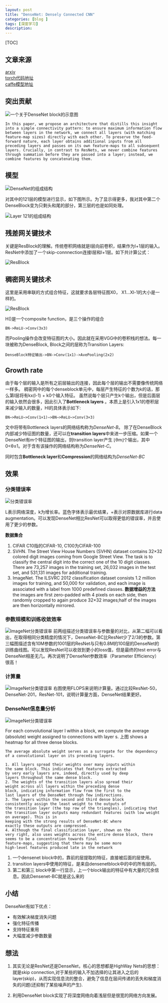 ```yaml
---
layout: post
title: "DenseNet: Densely Connected CNN"
categories: [blog ]
tags: [深度学习]
description: 
---
```

[TOC]


## 文章来源

[arxiv](https://arxiv.org/abs/1608.06993)          
[torch代码地址](https://github.com/liuzhuang13/DenseNet)           
[caffe模型地址](https://github.com/shicai/DenseNet-Caffe)                         

## 突出贡献

![一个关于DenseNet block的示意图](https://cwlseu.github.io/images/cvpr2017/densenet/1.JPG)
<!-- <img src="https://cwlseu.github.io/images/cvpr2017/densenet/1.JPG" width = "600" height = "600" alt="图片名称" align=center /> -->

    In this paper, we propose an architecture that distills this insight into a simple connectivity pattern: to ensure maximum information flow between layers in the network, we connect all layers (with matching feature-map sizes) directly with each other. To preserve the feed-forward nature, each layer obtains additional inputs from all preceding layers and passes on its own feature-maps to all subsequent
    layers. Crucially, in contrast to ResNets, we never combine features
    through summation before they are passed into a layer; instead, we combine features by concatenating them.

## 模型

![DenseNet的组成结构](https://cwlseu.github.io/images/cvpr2017/densenet/Table1.JPG)

对其中的121层的模型进行显示，如下图所示。为了显示得更多，我对其中第二个DenseBlock变为只剩头和尾的部分，第三层的也是如同处理。

![Layer 121的组成结构](https://cwlseu.github.io/images/cvpr2017/densenet/121-short.JPG)

## 残差网关键技术
关键是ResBlock的理解。传统卷积网络就是l层向前卷积，结果作为l+1层的输入。ResNet中添加了一个skip-connnection连接l层和l+1层。如下共计算公式：

![ResBlock](https://cwlseu.github.io/images/cvpr2017/densenet/ResBlock.JPG)

## 稠密网关键技术
这里是采用串联的方式组合特征，这就要求各层特征图X0， X1...Xl-1的大小是一样的。

![ResBlock](https://cwlseu.github.io/images/cvpr2017/densenet/DenseConn.JPG)

H()是一个composite function，是三个操作的组合

    BN->ReLU->Conv(3x3)

而Pooling操作会改变特征图的大小。因此就在采用VGG中的卷积栈的想法。每一块被称为DenseBlock, Block之间的层称为Transition Layers:

    DenseBlock特征输出->BN->Conv(1x1)->AvePooling(2x2)

## Growth rate
由于每个层的输入是所有之前层输出的连接，因此每个层的输出不需要像传统网络一样多。
稠密网中的每个denseblock单元中，每层产生特征的个数为k的话，那么第l层将有kx(l-1) + k0个输入特征。
虽然说每个层只产生k个输出，但是后面层的输入依然会很多，因此引入了**Bottleneck layers** 。本质上是引入1x1的卷积层来减少输入的数量，Hl的具体表示如下:

    BN−>ReLU−>Conv(1×1)−>BN−>ReLU−>Conv(3×3)

文中将带有Bottleneck layers的网络结构称为*DenseNet-B*。
除了在DenseBlock内部减少特征图的数量，还可以在**transition layers**中来进一步压缩。如果一个DenseNet有m个特征图的输出，则transition layer产生 ⌊θm⌋个输出，其中0<θ≤1。对于含有该操作的网络结构称为*DenseNet-C*。

同时包含**Bottleneck layer**和**Compression**的网络结构为*DenseNet-BC* 

## 效果

### 分类错误率
![分类错误率](https://cwlseu.github.io/images/cvpr2017/densenet/ClassificationError.JPG)

L表示网络深度，k为增长率。蓝色字体表示最优结果，+表示对原数据库进行data augmentation。可以发现DenseNet相比ResNet可以取得更低的错误率，并且使用了更少的参数。 



**数据集合**
1. CIFAR
    C10指的CIFAR-10, C100为CIFAR-100
2. SVHN. 
    The Street View House Numbers (SVHN) dataset
    contains 32×32 colored digit images coming from
    Google Street View. The task is to classify the central digit into the correct one of the 10 digit classes. There are 73,257 images in the training set, 26,032 images in the test set, and 531,131 images for additional training. 
3. ImageNet. 
    The ILSVRC 2012 classification dataset consists 1.2 million images for training, and 50,000 for validation, and each image is associated with a label from 1000 predefined classes.
**数据增益的方法** the images are first zero-padded with 4 pixels on each side, then randomly cropped to again produce 32×32 images;half of the images are then horizontally mirrored.

### 参数规模和训练收敛效率
![ImageNet分类错误率](https://cwlseu.github.io/images/cvpr2017/densenet/ParameterEfficiency.JPG)
前两组描述分类错误率与参数量的对比，从第二幅可以看出，在取得相同分类精度的情况下，DenseNet-BC比ResNet少了2/3的参数。第三幅图描述含有10M参数的1001层的ResNet与只有0.8M的100层的DenseNet的训练曲线图。可以发现ResNet可以收敛到更小的loss值，但是最终的test error与DenseNet相差无几。再次说明了DenseNet参数效率（Parameter Efficiency）很高！

### 计算量
![ImageNet分类错误率](https://cwlseu.github.io/images/cvpr2017/densenet/ImageNet.JPG)
右图使用FLOPS来说明计算量。通过比较ResNet-50，DenseNet-201，ResNet-101，说明计算量方面，DenseNet结果更好。

### DenseNet信息量分析
![ImageNet分类错误率](https://cwlseu.github.io/images/cvpr2017/densenet/HeatMap.JPG)

For each convolutional layer l within a block, we compute the average (absolute) weight assigned to connections with layer s. 上图 shows a heatmap for all three dense blocks. 

    The average absolute weight serves as a surrogate for the dependency of a convolutional layer on its preceding layers.

    1. All layers spread their weights over many inputs within
    the same block. This indicates that features extracted
    by very early layers are, indeed, directly used by deep
    layers throughout the same dense block.
    2. The weights of the transition layers also spread their
    weight across all layers within the preceding dense
    block, indicating information flow from the first to the
    last layers of the DenseNet through few indirections.
    3. The layers within the second and third dense block
    consistently assign the least weight to the outputs of
    the transition layer (the top row of the triangles), indicating that the transition layer outputs many redundant features (with low weight on average). This is in
    keeping with the strong results of DenseNet-BC where
    exactly these outputs are compressed.
    4. Although the final classification layer, shown on the
    very right, also uses weights across the entire dense block, there seems to be a concentration towards final
    feature-maps, suggesting that there may be some more
    high-level features produced late in the network

1. 一个densenet block中的，靠前的层提取的特征，直接被后面的层使用。
2. transition layers中使用的特征，是来自densenetblock中的中的所有层的。
3. 第二和第三 block中第一行显示，上一个block输出的特征中有大量的冗余信息。因此Densenet-BC就是这么来的

## 小结
DenseNet有如下优点： 
* 有效解决梯度消失问题 
* 强化特征传播 
* 支持特征重用 
* 大幅度减少参数数量

## 想法

1. 其实无论是ResNet还是DenseNet，核心的思想都是HighWay Nets的思想： 
就是skip connection,对于某些的输入不加选择的让其进入之后的layer(skip)，从而实现信息流的整合，避免了信息在层间传递的丢失和梯度消失的问题(还抑制了某些噪声的产生).

2. 利用DenseNet block实现了将深度网络向着浅层但是很宽的网络方向发展。
